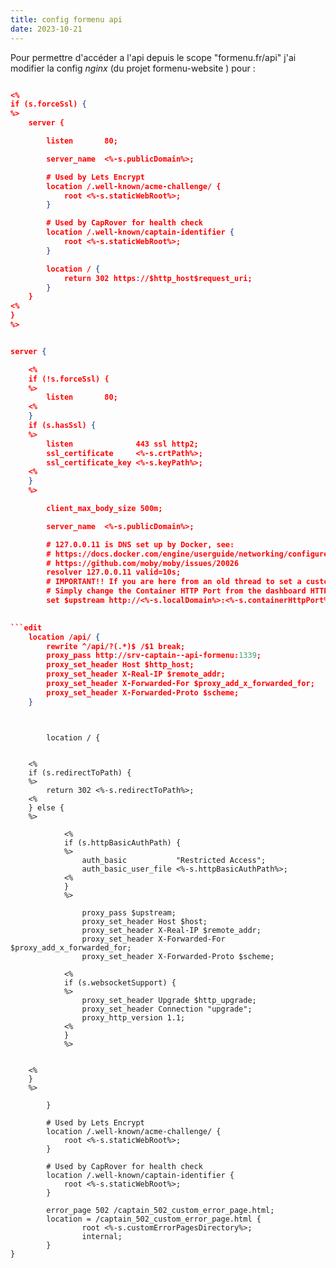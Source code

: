 ```yaml
---
title: config formenu api
date: 2023-10-21
---
```


Pour permettre d'accéder a l'api depuis le scope "formenu.fr/api" j'ai modifier la config *nginx* (du projet formenu-website ) pour :

```json

<%
if (s.forceSsl) {
%>
    server {

        listen       80;

        server_name  <%-s.publicDomain%>;

        # Used by Lets Encrypt
        location /.well-known/acme-challenge/ {
            root <%-s.staticWebRoot%>;
        }

        # Used by CapRover for health check
        location /.well-known/captain-identifier {
            root <%-s.staticWebRoot%>;
        }

        location / {
            return 302 https://$http_host$request_uri;
        }
    }
<%
}
%>


server {

    <%
    if (!s.forceSsl) {
    %>
        listen       80;
    <%
    }
    if (s.hasSsl) {
    %>
        listen              443 ssl http2;
        ssl_certificate     <%-s.crtPath%>;
        ssl_certificate_key <%-s.keyPath%>;
    <%
    }
    %>

        client_max_body_size 500m;

        server_name  <%-s.publicDomain%>;

        # 127.0.0.11 is DNS set up by Docker, see:
        # https://docs.docker.com/engine/userguide/networking/configure-dns/
        # https://github.com/moby/moby/issues/20026
        resolver 127.0.0.11 valid=10s;
        # IMPORTANT!! If you are here from an old thread to set a custom port, you do not need to modify this port manually here!!
        # Simply change the Container HTTP Port from the dashboard HTTP panel
        set $upstream http://<%-s.localDomain%>:<%-s.containerHttpPort%>;

        
```edit
    location /api/ {
        rewrite ^/api/?(.*)$ /$1 break;
        proxy_pass http://srv-captain--api-formenu:1339;
        proxy_set_header Host $http_host;
        proxy_set_header X-Real-IP $remote_addr;
		proxy_set_header X-Forwarded-For $proxy_add_x_forwarded_for;
		proxy_set_header X-Forwarded-Proto $scheme;
    }
```
```


        location / {


	<%
	if (s.redirectToPath) {
	%>
	    return 302 <%-s.redirectToPath%>;
	<%
	} else {
	%>

		    <%
		    if (s.httpBasicAuthPath) {
		    %>
			    auth_basic           "Restricted Access";
			    auth_basic_user_file <%-s.httpBasicAuthPath%>; 
		    <%
		    }
		    %>

			    proxy_pass $upstream;
			    proxy_set_header Host $host;
			    proxy_set_header X-Real-IP $remote_addr;
			    proxy_set_header X-Forwarded-For $proxy_add_x_forwarded_for;
			    proxy_set_header X-Forwarded-Proto $scheme;

		    <%
		    if (s.websocketSupport) {
		    %>
			    proxy_set_header Upgrade $http_upgrade;
			    proxy_set_header Connection "upgrade";
			    proxy_http_version 1.1;
		    <%
		    }
		    %>
    
    
	<%
	}
	%>
	
        }

        # Used by Lets Encrypt
        location /.well-known/acme-challenge/ {
            root <%-s.staticWebRoot%>;
        }
        
        # Used by CapRover for health check
        location /.well-known/captain-identifier {
            root <%-s.staticWebRoot%>;
        }

        error_page 502 /captain_502_custom_error_page.html;
        location = /captain_502_custom_error_page.html {
                root <%-s.customErrorPagesDirectory%>;
                internal;
        }
}
```


